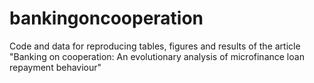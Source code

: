 # bankingoncooperation
Code and data for reproducing tables, figures and results of the article "Banking on cooperation: An evolutionary analysis of microfinance loan repayment behaviour"
